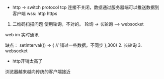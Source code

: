 - http -> switch protocol tcp 连接不关闭，数据通过服务器端可以推送数据到客户端
wss:  http  https
1. 二维码扫描问题 使用轮询，不对的。
 轮询 -> 长轮询 —> websocket

web im 实时通讯

缺点：
setInterval(() => {
    // 错过一些数据，不同步
},300)
2. 长轮询
3. websocket
- http开销太高了

浏览器越来越向传统的客户端接近
